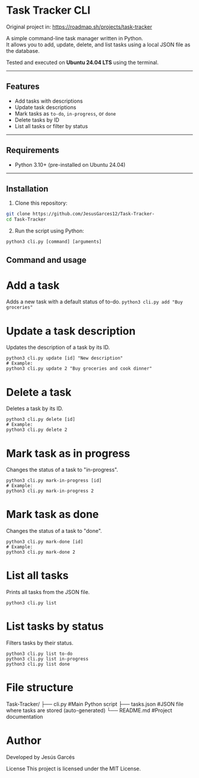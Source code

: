 # Task Tracker CLI

Original project in: https://roadmap.sh/projects/task-tracker

A simple command-line task manager written in Python.  
It allows you to add, update, delete, and list tasks using a local JSON file as the database.

Tested and executed on **Ubuntu 24.04 LTS** using the terminal.

---

## Features

- Add tasks with descriptions
- Update task descriptions
- Mark tasks as `to-do`, `in-progress`, or `done`
- Delete tasks by ID
- List all tasks or filter by status

---

## Requirements

- Python 3.10+ (pre-installed on Ubuntu 24.04)

---

## Installation

1. Clone this repository:

```bash
git clone https://github.com/JesusGarces12/Task-Tracker-
cd Task-Tracker
```

2. Run the script using Python:
```
python3 cli.py [command] [arguments]
```

## Command and usage

# Add a task 
Adds a new task with a default status of to-do.
``` python3 cli.py add "Buy groceries" ```

# Update a task description
Updates the description of a task by its ID.
 ```
python3 cli.py update [id] "New description"
# Example:
python3 cli.py update 2 "Buy groceries and cook dinner"
```

# Delete a task
Deletes a task by its ID.
 ```
python3 cli.py delete [id]
# Example:
python3 cli.py delete 2
 ```

# Mark task as in progress
Changes the status of a task to "in-progress".
 ```
python3 cli.py mark-in-progress [id]
# Example:
python3 cli.py mark-in-progress 2
 ```

# Mark task as done
Changes the status of a task to "done".
 ```
python3 cli.py mark-done [id]
# Example:
python3 cli.py mark-done 2
 ```

# List all tasks
Prints all tasks from the JSON file.
 ```
python3 cli.py list
 ```

# List tasks by status
Filters tasks by their status.
 ```
python3 cli.py list to-do
python3 cli.py list in-progress
python3 cli.py list done
 ```

# File structure
Task-Tracker/
├── cli.py          #Main Python script
├── tasks.json      #JSON file where tasks are stored (auto-generated)
└── README.md       #Project documentation

# Author
Developed by Jesús Garcés

License
This project is licensed under the MIT License.

